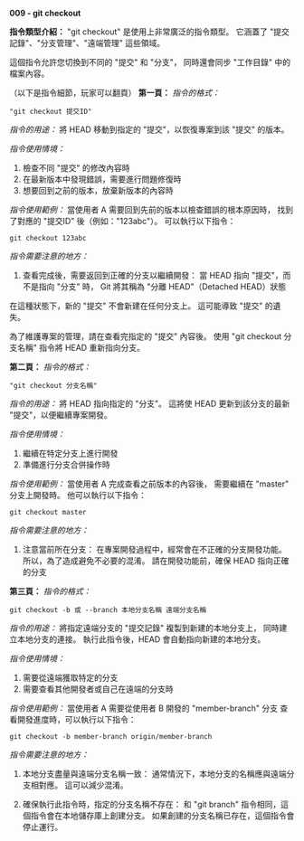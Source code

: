 **009 - git checkout**

**指令類型介紹：**
"git checkout" 是使用上非常廣泛的指令類型。
它涵蓋了 "提交記錄"、"分支管理"、"遠端管理" 這些領域。

這個指令允許您切換到不同的 "提交" 和 "分支"，
同時還會同步 "工作目錄" 中的檔案內容。


（以下是指令細節，玩家可以翻頁）
**第一頁：**
*指令的格式：* 
```
"git checkout 提交ID"
```

*指令的用途：* 
將 HEAD 移動到指定的 "提交"，以恢復專案到該 "提交" 的版本。

*指令使用情境：*
1. 檢查不同 "提交" 的修改內容時
2. 在最新版本中發現錯誤，需要進行問題修復時
3. 想要回到之前的版本，放棄新版本的內容時

*指令使用範例：*
當使用者 A 需要回到先前的版本以檢查錯誤的根本原因時，
找到了對應的 "提交ID" 後（例如："123abc"）。
可以執行以下指令：
```
git checkout 123abc
```

*指令需要注意的地方：* 
1. 查看完成後，需要返回到正確的分支以繼續開發：
當 HEAD 指向 "提交"，而不是指向 "分支" 時，
Git 將其稱為 "分離 HEAD"（Detached HEAD）狀態

在這種狀態下，新的 "提交" 不會新建在任何分支上。
這可能導致 "提交" 的遺失。

為了維護專案的管理，請在查看完指定的 "提交" 內容後。
使用 "git checkout 分支名稱" 指令將 HEAD 重新指向分支。


**第二頁：**
*指令的格式：* 
```
"git checkout 分支名稱"
```

*指令的用途：* 
將 HEAD 指向指定的 "分支"。
這將使 HEAD 更新到該分支的最新 "提交"，以便繼續專案開發。

*指令使用情境：*
1. 繼續在特定分支上進行開發
2. 準備進行分支合併操作時

*指令使用範例：*
當使用者 A 完成查看之前版本的內容後，
需要繼續在 "master" 分支上開發時。
他可以執行以下指令：
```
git checkout master
```

*指令需要注意的地方：* 
1. 注意當前所在分支：
在專案開發過程中，經常會在不正確的分支開發功能。
所以，為了造成避免不必要的混淆。
請在開發功能前，確保 HEAD 指向正確的分支

**第三頁：**
*指令的格式：* 
```
git checkout -b 或 --branch 本地分支名稱 遠端分支名稱
```

*指令的用途：* 
將指定遠端分支的 "提交記錄" 複製到新建的本地分支上，
同時建立本地分支的連接。
執行此指令後，HEAD 會自動指向新建的本地分支。

*指令使用情境：*
1. 需要從遠端獲取特定的分支
2. 需要查看其他開發者或自己在遠端的分支時

*指令使用範例：*
當使用者 A 需要從使用者 B 開發的 "member-branch" 分支
查看開發進度時，可以執行以下指令：
```
git checkout -b member-branch origin/member-branch
```

*指令需要注意的地方：* 
1. 本地分支盡量與遠端分支名稱一致：
通常情況下，本地分支的名稱應與遠端分支相對應。
這可以減少混淆。

2. 確保執行此指令時，指定的分支名稱不存在：
和 "git branch" 指令相同，這個指令會在本地儲存庫上創建分支。
如果創建的分支名稱已存在，這個指令會停止運行。
